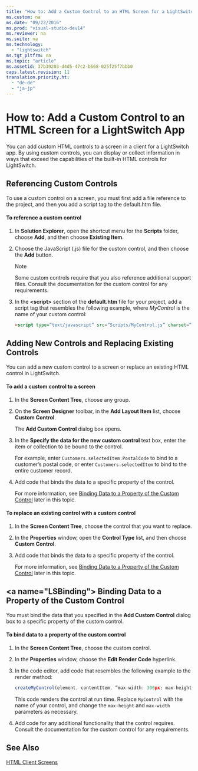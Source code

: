 ```yaml
---
title: "How to: Add a Custom Control to an HTML Screen for a LightSwitch App"
ms.custom: na
ms.date: "09/22/2016"
ms.prod: "visual-studio-dev14"
ms.reviewer: na
ms.suite: na
ms.technology: 
  - "lightswitch"
ms.tgt_pltfrm: na
ms.topic: "article"
ms.assetid: 37b39203-d4d5-47c2-b668-025f25f7bbb0
caps.latest.revision: 11
translation.priority.ht: 
  - "de-de"
  - "ja-jp"
---
```

# How to: Add a Custom Control to an HTML Screen for a LightSwitch App
You can add custom HTML controls to a screen in a client for a LightSwitch app. By using custom controls, you can display or collect information in ways that exceed the capabilities of the built-in HTML controls for LightSwitch.  
  
## Referencing Custom Controls  
 To use a custom control on a screen, you must first add a file reference to the project, and then you add a script tag to the default.htm file.  
  
#### To reference a custom control  
  
1.  In **Solution Explorer**, open the shortcut menu for the **Scripts** folder, choose **Add**, and then choose **Existing Item**.  
  
2.  Choose the JavaScript (.js) file for the custom control, and then choose the **Add** button.  
  
    > [!NOTE]
    >  Some custom controls require that you also reference additional support files. Consult the documentation for the custom control for any requirements.  
  
3.  In the **\<script>** section of the **default.htm** file for your project, add a script tag that resembles the following example, where *MyControl* is the name of your custom control:  
  
    ```html  
    <script type=”text/javascript” src=”Scripts/MyControl.js” charset=”utf-8”></script>  
    ```  
  
## Adding New Controls and Replacing Existing Controls  
 You can add a new custom control to a screen or replace an existing HTML control in LightSwitch.  
  
#### To add a custom control to a screen  
  
1.  In the **Screen Content Tree**, choose any group.  
  
2.  On the **Screen Designer** toolbar, in the **Add Layout Item** list, choose **Custom Control**.  
  
     The **Add Custom Control** dialog box opens.  
  
3.  In the **Specify the data for the new custom control** text box, enter the item or collection to be bound to the control.  
  
     For example, enter `Customers.selectedItem.PostalCode` to bind to a customer’s postal code, or enter `Customers.selectedItem` to bind to the entire customer record.  
  
4.  Add code that binds the data to a specific property of the control.  
  
     For more information, see [Binding Data to a Property of the Custom Control](#LSBinding) later in this topic.  
  
#### To replace an existing control with a custom control  
  
1.  In the **Screen Content Tree**, choose the control that you want to replace.  
  
2.  In the **Properties** window, open the **Control Type** list, and then choose **Custom Control**.  
  
3.  Add code that binds the data to a specific property of the control.  
  
     For more information, see [Binding Data to a Property of the Custom Control](#LSBinding) later in this topic.  
  
##  \<a name="LSBinding"></a> Binding Data to a Property of the Custom Control  
 You must bind the data that you specified in the **Add Custom Control** dialog box to a specific property of the custom control.  
  
#### To bind data to a property of the custom control  
  
1.  In the **Screen Content Tree**, choose the custom control.  
  
2.  In the **Properties** window, choose the **Edit Render Code** hyperlink.  
  
3.  In the code editor, add code that resembles the following example to the render method:  
  
    ```javascript  
    createMyControl(element, contentItem, “max-width: 300px; max-height: 300px”);  
    ```  
  
     This code renders the control at run time. Replace `MyControl` with the name of your control, and change the `max-height` and `max-width` parameters as necessary.  
  
4.  Add code for any additional functionality that the control requires. Consult the documentation for the custom control for any requirements.  
  
## See Also  
 [HTML Client Screens](../vs140/html-client-screens-for-lightswitch-apps.md)